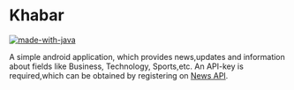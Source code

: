 # Khabar
[![made-with-java](https://img.shields.io/badge/made%20with-java-yellow.svg)](https://www.java.com/)

A simple android application, which provides news,updates and information about fields like Business, Technology, Sports,etc.
An API-key is required,which can be obtained by registering on [News API](https://newsapi.org).
